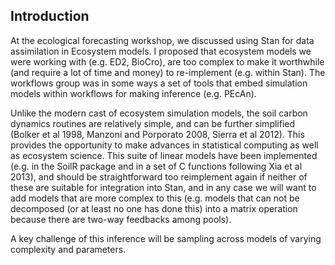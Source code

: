 ## Introduction

At the ecological forecasting workshop, we discussed using Stan for data assimilation in Ecosystem models. 
I proposed that ecosystem models we were working with (e.g. ED2, BioCro), are too complex to make it worthwhile (and require a lot of time and money) to re-implement (e.g. within Stan). The workflows group was in some ways a set of tools that embed simulation models within workflows for making inference (e.g. PEcAn).

Unlike the modern cast of ecosystem simulation models, the soil carbon dynamics routines are relatively simple, and can be further simplified (Bolker et al 1998, Manzoni and Porporato 2008, Sierra et al 2012). 
This provides the opportunity to make advances in statistical computing as well as ecosystem science. 
This suite of linear models have been implemented (e.g. in the SoilR package and in a set of C functions following Xia et al 2013), and should be straightforward too reimplement again if neither of these are suitable for integration into Stan, and in any case we will want to add models that are more complex to this (e.g. models that can not be decomposed (or at least no one has done this) into a matrix operation because there are two-way feedbacks among pools). 

A key challenge of this inference will be sampling across models of varying complexity and parameters. 
